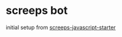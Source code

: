 # screeps bot

initial setup from [screeps-javascript-starter](https://github.com/benjamingorman/screeps-javascript-starter)